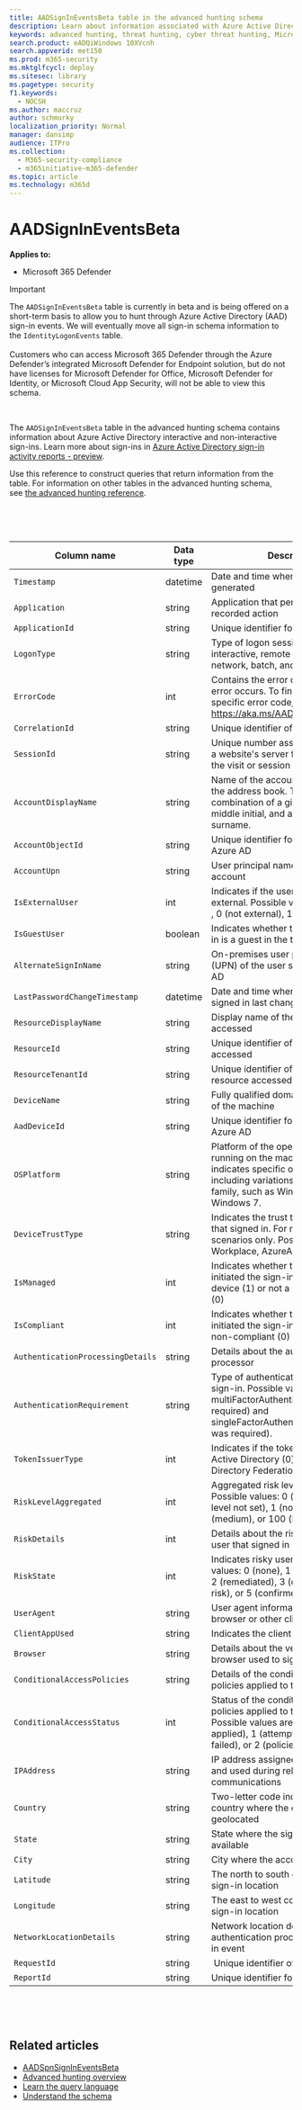 ```yaml
---
title: AADSignInEventsBeta table in the advanced hunting schema
description: Learn about information associated with Azure Active Directory sign-in events table of the advanced hunting schema
keywords: advanced hunting, threat hunting, cyber threat hunting, Microsoft 365 Defender, microsoft 365, m365, search, query, telemetry, schema reference, kusto, table, column, data type, description, file, IP address, device, machine, user, account, identity, AAD
search.product: eADQiWindows 10XVcnh
search.appverid: met150
ms.prod: m365-security
ms.mktglfcycl: deploy
ms.sitesec: library
ms.pagetype: security
f1.keywords: 
  - NOCSH
ms.author: maccruz
author: schmurky
localization_priority: Normal
manager: dansimp
audience: ITPro
ms.collection: 
  - M365-security-compliance
  - m365initiative-m365-defender
ms.topic: article
ms.technology: m365d
---
```

# AADSignInEventsBeta

**Applies to:**

- Microsoft 365 Defender

>[!IMPORTANT]
> The `AADSignInEventsBeta` table is currently in beta and is being offered on a short-term basis to allow you to hunt through Azure Active Directory (AAD) sign-in events. We will eventually move all sign-in schema information to the `IdentityLogonEvents` table.<br><br>
> Customers who can access Microsoft 365 Defender through the Azure Defender’s integrated Microsoft Defender for Endpoint solution, but do not have licenses for Microsoft Defender for Office, Microsoft Defender for Identity, or Microsoft Cloud App Security, will not be able to view this schema. 

 

The `AADSignInEventsBeta` table in the advanced hunting schema contains
information about Azure Active Directory interactive and non-interactive
sign-ins. Learn more about sign-ins in [Azure
Active Directory sign-in activity reports -
preview](/azure/active-directory/reports-monitoring/concept-all-sign-ins).

Use this reference to construct queries that return information from the table.
For information on other tables in the advanced hunting schema, see [the
advanced hunting
reference](/windows/security/threat-protection/microsoft-defender-atp/advanced-hunting-reference).

 

 

| Column name                 | Data type | Description          |
|---------------------------------|---------------|-------------------------------------------------------------------------------------------------------------------------------------------------------------------------------------|
| `Timestamp`                       | datetime      | Date and time when the record was generated                                                                                                                                         |
| `Application`                     | string        | Application that performed the recorded action                                                                                                                                       |
| `ApplicationId`                   | string        | Unique identifier for the application                                                                                                                                               |
| `LogonType`                       | string        | Type of logon session, specifically interactive, remote interactive (RDP), network, batch, and service                                                                              |
| `ErrorCode`                       | int        | Contains the error code if a sign-in error occurs. To find a description of a specific error code, visit <https://aka.ms/AADsigninsErrorCodes>.                                     |
| `CorrelationId`                   | string        | Unique identifier of the sign-in event                                                                                                                                              |
| `SessionId`                       | string        | Unique number assigned to a user by a website's server for the duration of the visit or session                                                                                     |
| `AccountDisplayName`              | string        | Name of the account user displayed in the address book. Typically a combination of a given or first name, a middle initial, and a last name or surname.                             |
| `AccountObjectId`                 | string        | Unique identifier for the account in Azure AD                                                                                                                                       |
| `AccountUpn`                      | string        | User principal name (UPN) of the account                                                                                                                                            |
| `IsExternalUser`                  | int        | Indicates if the user that signed in is external. Possible values: -1 (not set) , 0 (not external), 1 (external).                                                                   |
| `IsGuestUser`                     | boolean       | Indicates whether the user that signed in is a guest in the tenant                                                                                                                  |
| `AlternateSignInName`             | string        | On-premises user principal name (UPN) of the user signing in to Azure AD                                                                                                            |
| `LastPasswordChangeTimestamp`     | datetime        | Date and time when the user that signed in last changed their password                                                                                                              |
| `ResourceDisplayName`             | string        | Display name of the resource accessed                                                                                                                                               |
| `ResourceId`                      | string        | Unique identifier of the resource accessed                                                                                                                                          |
| `ResourceTenantId`                | string        | Unique identifier of the tenant of the resource accessed                                                                                                                            |
| `DeviceName`                      | string        | Fully qualified domain name (FQDN) of the machine                                                                                                                                   |
| `AadDeviceId`                     | string   |      Unique identifier for the device in Azure AD                                                                                                                                                                               |
| `OSPlatform`                      | string        | Platform of the operating system running on the machine. This indicates specific operating systems, including variations within the same family, such as Windows 10 and Windows 7.  |
| `DeviceTrustType`                 | string        | Indicates the trust type of the device that signed in. For managed device scenarios only. Possible values are Workplace, AzureAd, and ServerAd.                                     |
| `IsManaged`                       | int       | Indicates whether the device that initiated the sign-in is a managed device (1) or not a managed device (0)                                                                         |
| `IsCompliant`                     | int       | Indicates whether the device that initiated the sign-in is compliant (1) or non-compliant (0)                                                                                       |
| `AuthenticationProcessingDetails` | string        | Details about the authentication processor                                                                                                                                          |
| `AuthenticationRequirement`       | string        | Type of authentication required for the sign-in. Possible values: multiFactorAuthentication (MFA was required) and singleFactorAuthentication (no MFA was required).                |
| `TokenIssuerType`                 | int        | Indicates if the token issuer is Azure Active Directory (0) or Active Directory Federation Services (1)                                                                             |
| `RiskLevelAggregated`                       | int        | Aggregated risk level during sign-in. Possible values: 0 (aggregated risk level not set), 1 (none), 10 (low), 50 (medium), or 100 (high).                               |
| `RiskDetails`                      | int        | Details about the risky state of the user that signed in                                                                                                                            |
| `RiskState`                       | int        | Indicates risky user state. Possible values: 0 (none), 1 (confirmed safe), 2 (remediated), 3 (dismissed), 4 (at risk), or 5 (confirmed compromised).                                |
| `UserAgent`                       | string        | User agent information from the web browser or other client application                                                                                                             |
| `ClientAppUsed`                   | string        | Indicates the client app used                                                                                                                                                       |
| `Browser`                         | string        | Details about the version of the browser used to sign in                                                                                                                            |
| `ConditionalAccessPolicies`       | string        | Details of the conditional access policies applied to the sign-in event                                                                                                             |
| `ConditionalAccessStatus`         | int        | Status of the conditional access policies applied to the sign-in. Possible values are 0 (policies applied), 1 (attempt to apply policies failed), or 2 (policies not applied).      |
| `IPAddress`                       | string        | IP address assigned to the endpoint and used during related network communications                                                                                                  |
| `Country`                     | string        | Two-letter code indicating the country where the client IP address is geolocated                                                                                                    |
| `State`                           | string        | State where the sign-in occurred, if available                                                                                                                                      |
| `City`                            | string        | City where the account user is located                                                                                                                                              |
| `Latitude`                        | string        | The north to south coordinates of the sign-in location                                                                                                                              |
| `Longitude`                       | string        | The east to west coordinates of the sign-in location                                                                                                                                |
| `NetworkLocationDetails`          | string        | Network location details of the authentication processor of the sign-in event                                                                                                       |
| `RequestId`                       | string        |  Unique identifier of the request                                                                                                                                                   |
|`ReportId` | string | Unique identifier for the event |

 

 

## Related articles

-   [AADSpnSignInEventsBeta](./advanced-hunting-aadspnsignineventsbeta-table.md)
-   [Advanced hunting
    overview](/windows/security/threat-protection/microsoft-defender-atp/advanced-hunting-overview)
-   [Learn the query
    language](/windows/security/threat-protection/microsoft-defender-atp/advanced-hunting-query-language)
-   [Understand the
    schema](/windows/security/threat-protection/microsoft-defender-atp/advanced-hunting-schema-reference)

 